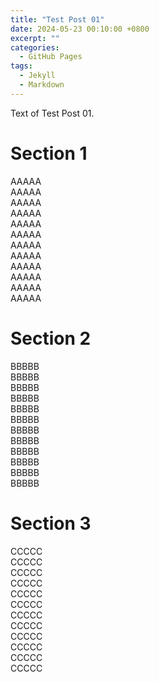 ```yaml
---
title: "Test Post 01"
date: 2024-05-23 00:10:00 +0800
excerpt: ""
categories:
  - GitHub Pages
tags:
  - Jekyll
  - Markdown
---
```


Text of Test Post 01.

# Section 1

AAAAA  
AAAAA  
AAAAA  
AAAAA  
AAAAA  
AAAAA  
AAAAA  
AAAAA  
AAAAA  
AAAAA  
AAAAA  
AAAAA  

# Section 2

BBBBB  
BBBBB  
BBBBB  
BBBBB  
BBBBB  
BBBBB  
BBBBB  
BBBBB  
BBBBB  
BBBBB  
BBBBB  
BBBBB  

# Section 3

CCCCC  
CCCCC  
CCCCC  
CCCCC  
CCCCC  
CCCCC  
CCCCC  
CCCCC  
CCCCC  
CCCCC  
CCCCC  
CCCCC  
